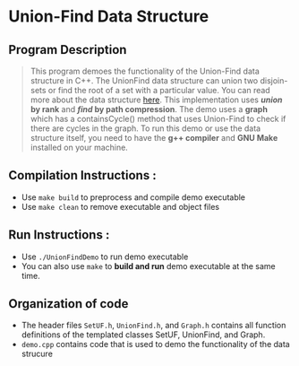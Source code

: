 <!-- FILE HEADER -->
<!-- NAME: HADEID MIRZA -->
<!-- ID: ahmirza@wisc.edu -->
<!-- REFERENCES:  NONE  -->

# Union-Find Data Structure

## Program Description 

 > This program demoes the functionality of the Union-Find data structure in C++. The UnionFind data structure can union two disjoin-sets or find the root of a set with a particular value. You can read more about the data structure [here](https://en.wikipedia.org/wiki/Disjoint-set_data_structure). This implementation uses **<em>union</em> by rank** and **<em>find</em> by path compression**. The demo uses a **graph** which has a containsCycle() method that uses Union-Find to check if there are cycles in the graph. To run this demo or use the data structure itself, you need to have the **g++ compiler** and **GNU Make** installed on your machine.  

## Compilation Instructions :
- Use `make build` to preprocess and compile demo executable
- Use `make clean` to remove executable and object files

## Run Instructions :
- Use `./UnionFindDemo` to run demo executable 
- You can also use `make` to **build and run** demo executable at the same time.

## Organization of code 
- The header files `SetUF.h`, `UnionFind.h`, and `Graph.h` contains all function definitions of the templated classes SetUF, UnionFind, and Graph.
- `demo.cpp` contains code that is used to demo the functionality of the data strucure


